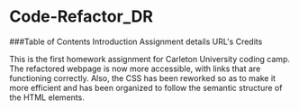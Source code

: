 # Code-Refactor_DR

###Table of Contents
 Introduction
 Assignment details
 URL's
 Credits
 

This is the first homework assignment for Carleton University coding camp. The refactored webpage is now more accessible, with links  that are functioning correctly. Also, the CSS has been reworked so as to make it more efficient and has been organized to follow the semantic structure of the HTML elements.
